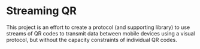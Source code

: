 # Streaming QR
This project is an effort to create a protocol (and supporting library) to use streams of QR codes to transmit data between mobile devices using a visual protocol, but without the capacity constraints of individual QR codes.
